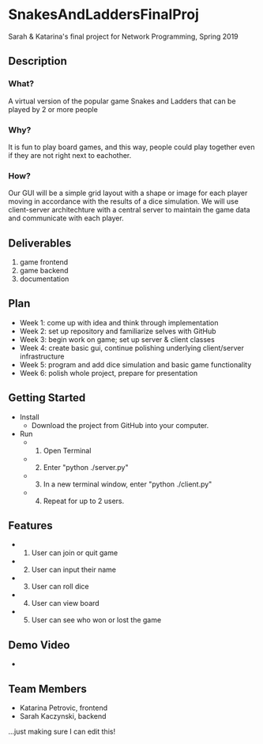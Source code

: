# SnakesAndLaddersFinalProj
Sarah &amp; Katarina's final project for Network Programming, Spring 2019

## **Description**
### What?
A virtual version of the popular game Snakes and Ladders that can be played by 2 or more people
### Why?
It is fun to play board games, and this way, people could play together even if they are not right next to eachother.
### How?
Our GUI will be a simple grid layout with a shape or image for each player moving in accordance with the results of a dice simulation. We will use client-server architechture with a central server to maintain the game data and communicate with each player.

## **Deliverables**
1. game frontend
2. game backend
3. documentation

## **Plan**
* Week 1: come up with idea and think through implementation
* Week 2: set up repository and familiarize selves with GitHub
* Week 3: begin work on game; set up server & client classes
* Week 4: create basic gui, continue polishing underlying client/server infrastructure
* Week 5: program and add dice simulation and basic game functionality
* Week 6: polish whole project, prepare for presentation

## **Getting Started**
* Install
  * Download the project from GitHub into your computer.
* Run
  * 1. Open Terminal
  * 2. Enter "python ./server.py"
  * 3. In a new terminal window, enter "python ./client.py"
  * 4. Repeat for up to 2 users. 
  
## **Features**
* 1. User can join or quit game
* 2. User can input their name
* 3. User can roll dice
* 4. User can view board
* 5. User can see who won or lost the game

## **Demo Video**
*

## **Team Members**
* Katarina Petrovic, frontend
* Sarah Kaczynski, backend


...just making sure I can edit this!
